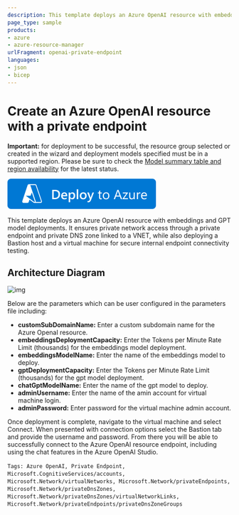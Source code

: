 ```yaml
---
description: This template deploys an Azure OpenAI resource with embeddings and GPT model deployments. It ensures private network access through a private endpoint and private DNS zone linked to a VNET, while also deploying a virtual machine and a Bastion host for for internal endpoint connectivity testing.
page_type: sample
products:
- azure
- azure-resource-manager
urlFragment: openai-private-endpoint
languages:
- json
- bicep
---
```

# Create an Azure OpenAI resource with a private endpoint

**Important:** for deployment to be successful, the resource group selected or created in the wizard and deployment models specified must be in a supported region. Please be sure to check the [Model summary table and region availability](https://learn.microsoft.com/en-us/azure/ai-services/openai/concepts/models#model-summary-table-and-region-availability) for the latest status.

[![Deploy To Azure](https://raw.githubusercontent.com/Azure/azure-quickstart-templates/master/1-CONTRIBUTION-GUIDE/images/deploytoazure.svg?sanitize=true)](https://portal.azure.com/#create/Microsoft.Template/uri/https%3A%2F%2Fraw.githubusercontent.com%2FAzure%2Fazure-quickstart-templates%2Fmaster%2Fquickstarts%2Fmicrosoft.cognitiveservices%2Fcognitive-services-openai-private-endpoint%2Fazuredeploy.json)

This template deploys an Azure OpenAI resource with embeddings and GPT model deployments. It ensures private network access through a private endpoint and private DNS zone linked to a VNET, while also deploying a Bastion host and a virtual machine for secure internal endpoint connectivity testing.

## Architecture Diagram
![img](/images/architecture.png)

Below are the parameters which can be user configured in the parameters file including:

- **customSubDomainName:** Enter a custom subdomain name for the Azure OpenaI resource.
- **embeddingsDeploymentCapacity:** Enter the Tokens per Minute Rate Limit (thousands) for the embeddings model deployment.
- **embeddingsModelName:** Enter the name of the embeddings model to deploy.
- **gptDeploymentCapacity:** Enter the Tokens per Minute Rate Limit (thousands) for the gpt model deployment.
- **chatGptModelName:** Enter the name of the gpt model to deploy.
- **adminUsername:** Enter the name of the amin account for virtual machine login.
- **adminPassword:** Enter password for the virtual machine admin account.

Once deployment is complete, navigate to the virtual machine and select Connect. When presented with connection options select the Bastion tab and provide the username and password. From there you will be able to successfully connect to the Azure OpenAI resource endpoint, including using the chat features in the Azure OpenAI Studio.

`Tags: Azure OpenAI, Private Endpoint, Microsoft.CognitiveServices/accounts, Microsoft.Network/virtualNetworks, Microsoft.Network/privateEndpoints, Microsoft.Network/privateDnsZones, Microsoft.Network/privateDnsZones/virtualNetworkLinks, Microsoft.Network/privateEndpoints/privateDnsZoneGroups`